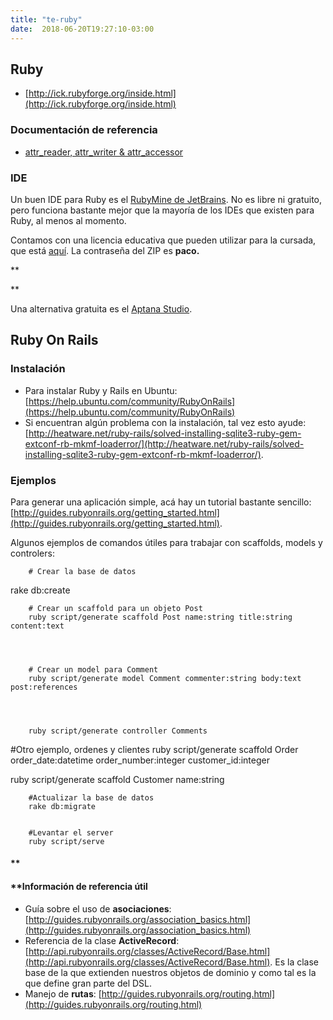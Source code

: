 ```yaml
---
title: "te-ruby"
date:  2018-06-20T19:27:10-03:00
---
```



## []()Ruby


* [http://ick.rubyforge.org/inside.html](http://ick.rubyforge.org/inside.html)

### []()Documentación de referencia


* [attr_reader, attr_writer & attr_accessor](http://stackoverflow.com/questions/4370960/what-is-attr-accessor-in-ruby)


### []()IDE

Un buen IDE para Ruby es el [RubyMine de JetBrains](http://www.jetbrains.com/ruby/download/index.html). No es libre ni gratuito, pero funciona bastante mejor que la mayoría de los IDEs que existen para Ruby, al menos al momento.


Contamos con una licencia educativa que pueden utilizar para la cursada, que está [aquí](te-ruby-RMLicense-zip?attredirects=0). La contraseña del ZIP es **paco.**

**

**

Una alternativa gratuita es el [Aptana Studio](http://aptana.com/products/studio3/download).
## []()Ruby On Rails

### []()Instalación

* Para instalar Ruby y Rails en Ubuntu: [https://help.ubuntu.com/community/RubyOnRails](https://help.ubuntu.com/community/RubyOnRails)
* Si encuentran algún problema con la instalación, tal vez esto ayude: [http://heatware.net/ruby-rails/solved-installing-sqlite3-ruby-gem-extconf-rb-mkmf-loaderror/](http://heatware.net/ruby-rails/solved-installing-sqlite3-ruby-gem-extconf-rb-mkmf-loaderror/).

### []()Ejemplos

Para generar una aplicación simple, acá hay un tutorial bastante sencillo: [http://guides.rubyonrails.org/getting_started.html](http://guides.rubyonrails.org/getting_started.html).


Algunos ejemplos de comandos útiles para trabajar con scaffolds, models y controlers:






        # Crear la base de datos
rake db:create

        

        # Crear un scaffold para un objeto Post
        ruby script/generate scaffold Post name:string title:string content:text


        

        # Crear un model para Comment
        ruby script/generate model Comment commenter:string body:text post:references


        

        ruby script/generate controller Comments




#Otro ejemplo, ordenes y clientes
ruby script/generate scaffold Order order_date:datetime order_number:integer customer_id:integer


ruby script/generate scaffold Customer name:string


        

        #Actualizar la base de datos
        rake db:migrate


        #Levantar el server
        ruby script/serve
#### **[]()
#### **[]()Información de referencia útil


* Guía sobre el uso de **asociaciones**: [http://guides.rubyonrails.org/association_basics.html](http://guides.rubyonrails.org/association_basics.html)
* Referencia de la clase **ActiveRecord**: [http://api.rubyonrails.org/classes/ActiveRecord/Base.html](http://api.rubyonrails.org/classes/ActiveRecord/Base.html). Es la clase base de la que extienden nuestros objetos de dominio y como tal es la que define gran parte del DSL.
* Manejo de **rutas**: [http://guides.rubyonrails.org/routing.html](http://guides.rubyonrails.org/routing.html)